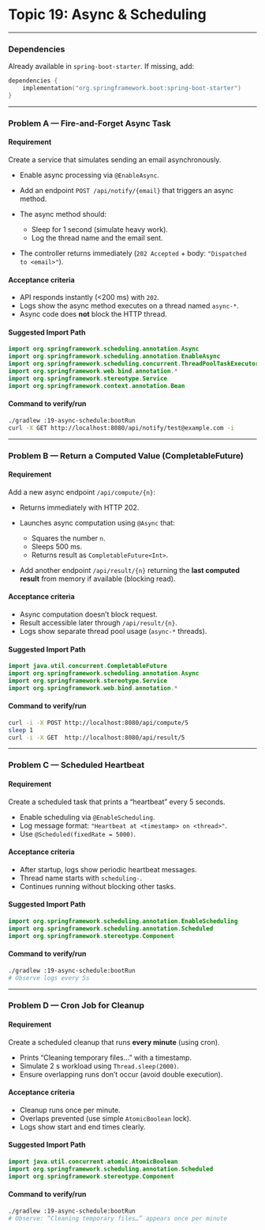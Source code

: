 # Topic 19: Async & Scheduling

---

### Dependencies

Already available in `spring-boot-starter`.
If missing, add:

```kotlin
dependencies {
    implementation("org.springframework.boot:spring-boot-starter")
}
```

---

### Problem A — Fire-and-Forget Async Task

#### Requirement

Create a service that simulates sending an email asynchronously.

* Enable async processing via `@EnableAsync`.
* Add an endpoint `POST /api/notify/{email}` that triggers an async method.
* The async method should:

  * Sleep for 1 second (simulate heavy work).
  * Log the thread name and the email sent.
* The controller returns immediately (`202 Accepted` + body: `"Dispatched to <email>"`).

#### Acceptance criteria

* API responds instantly (<200 ms) with `202`.
* Logs show the async method executes on a thread named `async-*`.
* Async code does **not** block the HTTP thread.

#### Suggested Import Path

```kotlin
import org.springframework.scheduling.annotation.Async
import org.springframework.scheduling.annotation.EnableAsync
import org.springframework.scheduling.concurrent.ThreadPoolTaskExecutor
import org.springframework.web.bind.annotation.*
import org.springframework.stereotype.Service
import org.springframework.context.annotation.Bean
```

#### Command to verify/run

```bash
./gradlew :19-async-schedule:bootRun
curl -X GET http://localhost:8080/api/notify/test@example.com -i
```

---

### Problem B — Return a Computed Value (CompletableFuture)

#### Requirement

Add a new async endpoint `/api/compute/{n}`:

* Returns immediately with HTTP 202.
* Launches async computation using `@Async` that:

  * Squares the number `n`.
  * Sleeps 500 ms.
  * Returns result as `CompletableFuture<Int>`.
* Add another endpoint `/api/result/{n}` returning the **last computed result** from memory if available (blocking read).

#### Acceptance criteria

* Async computation doesn’t block request.
* Result accessible later through `/api/result/{n}`.
* Logs show separate thread pool usage (`async-*` threads).

#### Suggested Import Path

```kotlin
import java.util.concurrent.CompletableFuture
import org.springframework.scheduling.annotation.Async
import org.springframework.stereotype.Service
import org.springframework.web.bind.annotation.*
```

#### Command to verify/run

```bash
curl -i -X POST http://localhost:8080/api/compute/5
sleep 1
curl -i -X GET  http://localhost:8080/api/result/5
```

---

### Problem C — Scheduled Heartbeat

#### Requirement

Create a scheduled task that prints a “heartbeat” every 5 seconds.

* Enable scheduling via `@EnableScheduling`.
* Log message format: `"Heartbeat at <timestamp> on <thread>"`.
* Use `@Scheduled(fixedRate = 5000)`.

#### Acceptance criteria

* After startup, logs show periodic heartbeat messages.
* Thread name starts with `scheduling-`.
* Continues running without blocking other tasks.

#### Suggested Import Path

```kotlin
import org.springframework.scheduling.annotation.EnableScheduling
import org.springframework.scheduling.annotation.Scheduled
import org.springframework.stereotype.Component
```

#### Command to verify/run

```bash
./gradlew :19-async-schedule:bootRun
# Observe logs every 5s
```

---

### Problem D — Cron Job for Cleanup

#### Requirement

Create a scheduled cleanup that runs **every minute** (using cron).

* Prints “Cleaning temporary files...” with a timestamp.
* Simulate 2 s workload using `Thread.sleep(2000)`.
* Ensure overlapping runs don’t occur (avoid double execution).

#### Acceptance criteria

* Cleanup runs once per minute.
* Overlaps prevented (use simple `AtomicBoolean` lock).
* Logs show start and end times clearly.

#### Suggested Import Path

```kotlin
import java.util.concurrent.atomic.AtomicBoolean
import org.springframework.scheduling.annotation.Scheduled
import org.springframework.stereotype.Component
```

#### Command to verify/run

```bash
./gradlew :19-async-schedule:bootRun
# Observe: “Cleaning temporary files…” appears once per minute
```

